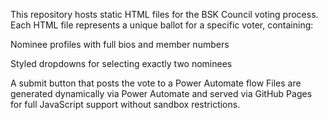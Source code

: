 This repository hosts static HTML files for the BSK Council voting process.
Each HTML file represents a unique ballot for a specific voter, containing:

Nominee profiles with full bios and member numbers

Styled dropdowns for selecting exactly two nominees

A submit button that posts the vote to a Power Automate flow
Files are generated dynamically via Power Automate and served via GitHub Pages for full JavaScript support without sandbox restrictions.
